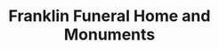 ---
title: "Franklin Funeral Home and Monuments"
url: /floresville/franklin-funeral-home-and-monuments/
shop: Bestattungen
---